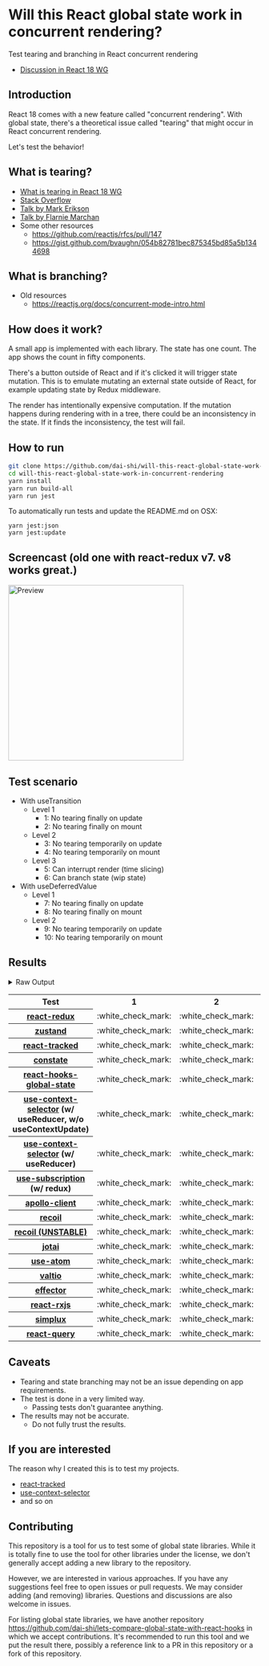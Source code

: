 # Will this React global state work in concurrent rendering?

Test tearing and branching in React concurrent rendering

- [Discussion in React 18 WG](https://github.com/reactwg/react-18/discussions/116)

## Introduction

React 18 comes with a new feature called "concurrent rendering".
With global state, there's a theoretical issue called "tearing"
that might occur in React concurrent rendering.

Let's test the behavior!

## What is tearing?

- [What is tearing in React 18 WG](https://github.com/reactwg/react-18/discussions/69)
- [Stack Overflow](https://stackoverflow.com/questions/54891675/what-is-tearing-in-the-context-of-the-react-redux)
- [Talk by Mark Erikson](https://www.youtube.com/watch?v=yOZ4Ml9LlWE&t=933s)
- [Talk by Flarnie Marchan](https://www.youtube.com/watch?v=V1Ly-8Z1wQA&t=1079s)
- Some other resources
  - https://github.com/reactjs/rfcs/pull/147
  - https://gist.github.com/bvaughn/054b82781bec875345bd85a5b1344698

## What is branching?

- Old resources
  - https://reactjs.org/docs/concurrent-mode-intro.html

## How does it work?

A small app is implemented with each library.
The state has one count.
The app shows the count in fifty components.

There's a button outside of React and
if it's clicked it will trigger state mutation.
This is to emulate mutating an external state outside of React,
for example updating state by Redux middleware.

The render has intentionally expensive computation.
If the mutation happens during rendering with in a tree,
there could be an inconsistency in the state.
If it finds the inconsistency, the test will fail.

## How to run

```bash
git clone https://github.com/dai-shi/will-this-react-global-state-work-in-concurrent-rendering.git
cd will-this-react-global-state-work-in-concurrent-rendering
yarn install
yarn run build-all
yarn run jest
```

To automatically run tests and update the README.md on OSX:
```
yarn jest:json
yarn jest:update
```

## Screencast (old one with react-redux v7. v8 works great.)

<img src="https://user-images.githubusercontent.com/490574/61502196-ce109200-aa0d-11e9-9efc-6203545d367c.gif" alt="Preview" width="350" />

## Test scenario

- With useTransition
  - Level 1
    - 1: No tearing finally on update
    - 2: No tearing finally on mount
  - Level 2
    - 3: No tearing temporarily on update
    - 4: No tearing temporarily on mount
  - Level 3
    - 5: Can interrupt render (time slicing)
    - 6: Can branch state (wip state)
- With useDeferredValue
  - Level 1
    - 7: No tearing finally on update
    - 8: No tearing finally on mount
  - Level 2
    - 9: No tearing temporarily on update
    - 10: No tearing temporarily on mount

## Results

<details>
<summary>Raw Output</summary>

```
   With useTransition
     Level 1
       ✓ No tearing finally on update (8111 ms)
       ✓ No tearing finally on mount (4750 ms)
     Level 2
       ✓ No tearing temporarily on update (13089 ms)
       ✓ No tearing temporarily on mount (4658 ms)
     Level 3
       ✕ Can interrupt render (time slicing) (8052 ms)
       ✕ Can branch state (wip state) (6770 ms)
   With useDeferredValue
     Level 1
       ✓ No tearing finally on update (9729 ms)
       ✓ No tearing finally on mount (4734 ms)
     Level 2
       ✓ No tearing temporarily on update (14749 ms)
       ✓ No tearing temporarily on mount (4728 ms)
 zustand
   With useTransition
     Level 1
       ✓ No tearing finally on update (8125 ms)
       ✓ No tearing finally on mount (4687 ms)
     Level 2
       ✓ No tearing temporarily on update (13062 ms)
       ✓ No tearing temporarily on mount (4666 ms)
     Level 3
       ✕ Can interrupt render (time slicing) (8024 ms)
       ✕ Can branch state (wip state) (6772 ms)
   With useDeferredValue
     Level 1
       ✓ No tearing finally on update (9725 ms)
       ✓ No tearing finally on mount (4692 ms)
     Level 2
       ✓ No tearing temporarily on update (14756 ms)
       ✓ No tearing temporarily on mount (4670 ms)
 react-tracked
   With useTransition
     Level 1
       ✓ No tearing finally on update (5632 ms)
       ✓ No tearing finally on mount (9615 ms)
     Level 2
       ✓ No tearing temporarily on update (8722 ms)
       ✓ No tearing temporarily on mount (9589 ms)
     Level 3
       ✓ Can interrupt render (time slicing) (3669 ms)
       ✓ Can branch state (wip state) (8249 ms)
   With useDeferredValue
     Level 1
       ✓ No tearing finally on update (15459 ms)
       ✓ No tearing finally on mount (6622 ms)
     Level 2
       ✓ No tearing temporarily on update (19592 ms)
       ✓ No tearing temporarily on mount (6537 ms)
 constate
   With useTransition
     Level 1
       ✓ No tearing finally on update (4647 ms)
       ✓ No tearing finally on mount (7621 ms)
     Level 2
       ✓ No tearing temporarily on update (8764 ms)
       ✓ No tearing temporarily on mount (7591 ms)
     Level 3
       ✓ Can interrupt render (time slicing) (3714 ms)
       ✓ Can branch state (wip state) (5250 ms)
   With useDeferredValue
     Level 1
       ✓ No tearing finally on update (9732 ms)
       ✓ No tearing finally on mount (5751 ms)
     Level 2
       ✓ No tearing temporarily on update (14753 ms)
       ✓ No tearing temporarily on mount (5707 ms)
 react-hooks-global-state
   With useTransition
     Level 1
       ✓ No tearing finally on update (8100 ms)
       ✓ No tearing finally on mount (4751 ms)
     Level 2
       ✓ No tearing temporarily on update (13116 ms)
       ✓ No tearing temporarily on mount (4700 ms)
     Level 3
       ✕ Can interrupt render (time slicing) (8062 ms)
       ✕ Can branch state (wip state) (6786 ms)
   With useDeferredValue
     Level 1
       ✓ No tearing finally on update (9723 ms)
       ✓ No tearing finally on mount (4731 ms)
     Level 2
       ✓ No tearing temporarily on update (14743 ms)
       ✓ No tearing temporarily on mount (4708 ms)
 use-context-selector-base
   With useTransition
     Level 1
       ✓ No tearing finally on update (8020 ms)
       ✓ No tearing finally on mount (7604 ms)
     Level 2
       ✓ No tearing temporarily on update (13002 ms)
       ✓ No tearing temporarily on mount (8606 ms)
     Level 3
       ✕ Can interrupt render (time slicing) (7974 ms)
       ✕ Can branch state (wip state) (7783 ms)
   With useDeferredValue
     Level 1
       ✓ No tearing finally on update (9726 ms)
       ✓ No tearing finally on mount (5784 ms)
     Level 2
       ✓ No tearing temporarily on update (14788 ms)
       ✓ No tearing temporarily on mount (5710 ms)
 use-context-selector
   With useTransition
     Level 1
       ✓ No tearing finally on update (5554 ms)
       ✓ No tearing finally on mount (11611 ms)
     Level 2
       ✓ No tearing temporarily on update (8704 ms)
       ✓ No tearing temporarily on mount (11607 ms)
     Level 3
       ✓ Can interrupt render (time slicing) (3672 ms)
       ✓ Can branch state (wip state) (8246 ms)
   With useDeferredValue
     Level 1
       ✓ No tearing finally on update (15470 ms)
       ✓ No tearing finally on mount (8634 ms)
     Level 2
       ✓ No tearing temporarily on update (19581 ms)
       ✓ No tearing temporarily on mount (6546 ms)
 use-subscription
   With useTransition
     Level 1
       ✓ No tearing finally on update (8099 ms)
       ✓ No tearing finally on mount (4675 ms)
     Level 2
       ✓ No tearing temporarily on update (13124 ms)
       ✓ No tearing temporarily on mount (4722 ms)
     Level 3
       ✕ Can interrupt render (time slicing) (8035 ms)
       ✕ Can branch state (wip state) (6806 ms)
   With useDeferredValue
     Level 1
       ✓ No tearing finally on update (9767 ms)
       ✓ No tearing finally on mount (4717 ms)
     Level 2
       ✓ No tearing temporarily on update (14739 ms)
       ✓ No tearing temporarily on mount (4732 ms)
 apollo-client
   With useTransition
     Level 1
       ✓ No tearing finally on update (8281 ms)
       ✓ No tearing finally on mount (5745 ms)
     Level 2
       ✓ No tearing temporarily on update (13237 ms)
       ✓ No tearing temporarily on mount (5695 ms)
     Level 3
       ✕ Can interrupt render (time slicing) (8222 ms)
       ✕ Can branch state (wip state) (7864 ms)
   With useDeferredValue
     Level 1
       ✓ No tearing finally on update (6578 ms)
       ✓ No tearing finally on mount (5705 ms)
     Level 2
       ✓ No tearing temporarily on update (9707 ms)
       ✓ No tearing temporarily on mount (5712 ms)
 recoil
   With useTransition
     Level 1
       ✓ No tearing finally on update (8152 ms)
       ✓ No tearing finally on mount (4745 ms)
     Level 2
       ✓ No tearing temporarily on update (13157 ms)
       ✓ No tearing temporarily on mount (4749 ms)
     Level 3
       ✕ Can interrupt render (time slicing) (8120 ms)
       ✕ Can branch state (wip state) (6843 ms)
   With useDeferredValue
     Level 1
       ✓ No tearing finally on update (9760 ms)
       ✓ No tearing finally on mount (4721 ms)
     Level 2
       ✓ No tearing temporarily on update (14767 ms)
       ✓ No tearing temporarily on mount (4737 ms)
 recoil_UNSTABLE
   With useTransition
     Level 1
       ✓ No tearing finally on update (5645 ms)
       ✓ No tearing finally on mount (6650 ms)
     Level 2
       ✓ No tearing temporarily on update (8754 ms)
       ✕ No tearing temporarily on mount (5640 ms)
     Level 3
       ✓ Can interrupt render (time slicing) (3717 ms)
       ✕ Can branch state (wip state) (10319 ms)
   With useDeferredValue
     Level 1
       ✓ No tearing finally on update (11378 ms)
       ✓ No tearing finally on mount (5713 ms)
     Level 2
       ✓ No tearing temporarily on update (15525 ms)
       ✕ No tearing temporarily on mount (5665 ms)
 jotai
   With useTransition
     Level 1
       ✓ No tearing finally on update (5618 ms)
       ✓ No tearing finally on mount (8607 ms)
     Level 2
       ✓ No tearing temporarily on update (9730 ms)
       ✕ No tearing temporarily on mount (8578 ms)
     Level 3
       ✓ Can interrupt render (time slicing) (4676 ms)
       ✕ Can branch state (wip state) (10271 ms)
   With useDeferredValue
     Level 1
       ✓ No tearing finally on update (10739 ms)
       ✓ No tearing finally on mount (6706 ms)
     Level 2
       ✓ No tearing temporarily on update (15734 ms)
       ✕ No tearing temporarily on mount (5714 ms)
 use-atom
   With useTransition
     Level 1
       ✓ No tearing finally on update (6626 ms)
       ✓ No tearing finally on mount (11617 ms)
     Level 2
       ✓ No tearing temporarily on update (9775 ms)
       ✓ No tearing temporarily on mount (11589 ms)
     Level 3
       ✓ Can interrupt render (time slicing) (4690 ms)
       ✓ Can branch state (wip state) (9250 ms)
   With useDeferredValue
     Level 1
       ✓ No tearing finally on update (16475 ms)
       ✓ No tearing finally on mount (6627 ms)
     Level 2
       ✓ No tearing temporarily on update (20627 ms)
       ✓ No tearing temporarily on mount (6540 ms)
 valtio
   With useTransition
     Level 1
       ✓ No tearing finally on update (8110 ms)
       ✓ No tearing finally on mount (4768 ms)
     Level 2
       ✓ No tearing temporarily on update (13113 ms)
       ✓ No tearing temporarily on mount (4706 ms)
     Level 3
       ✕ Can interrupt render (time slicing) (8121 ms)
       ✕ Can branch state (wip state) (6826 ms)
   With useDeferredValue
     Level 1
       ✓ No tearing finally on update (9745 ms)
       ✓ No tearing finally on mount (4755 ms)
     Level 2
       ✓ No tearing temporarily on update (14761 ms)
       ✓ No tearing temporarily on mount (4708 ms)
 effector
   With useTransition
     Level 1
       ✓ No tearing finally on update (10346 ms)
       ✓ No tearing finally on mount (4740 ms)
     Level 2
       ✓ No tearing temporarily on update (13097 ms)
       ✓ No tearing temporarily on mount (4744 ms)
     Level 3
       ✕ Can interrupt render (time slicing) (8078 ms)
       ✕ Can branch state (wip state) (6775 ms)
   With useDeferredValue
     Level 1
       ✓ No tearing finally on update (9720 ms)
       ✓ No tearing finally on mount (4734 ms)
     Level 2
       ✓ No tearing temporarily on update (14758 ms)
       ✓ No tearing temporarily on mount (4709 ms)
 react-rxjs
   With useTransition
     Level 1
       ✓ No tearing finally on update (8130 ms)
       ✓ No tearing finally on mount (4737 ms)
     Level 2
       ✓ No tearing temporarily on update (13148 ms)
       ✓ No tearing temporarily on mount (4702 ms)
     Level 3
       ✕ Can interrupt render (time slicing) (8085 ms)
       ✕ Can branch state (wip state) (6770 ms)
   With useDeferredValue
     Level 1
       ✓ No tearing finally on update (9747 ms)
       ✓ No tearing finally on mount (4728 ms)
     Level 2
       ✓ No tearing temporarily on update (14747 ms)
       ✓ No tearing temporarily on mount (4677 ms)
 simplux
   With useTransition
     Level 1
       ✓ No tearing finally on update (4634 ms)
       ✓ No tearing finally on mount (8634 ms)
     Level 2
       ✓ No tearing temporarily on update (8760 ms)
       ✓ No tearing temporarily on mount (6573 ms)
     Level 3
       ✓ Can interrupt render (time slicing) (3705 ms)
       ✕ Can branch state (wip state) (9243 ms)
   With useDeferredValue
     Level 1
       ✓ No tearing finally on update (9706 ms)
       ✓ No tearing finally on mount (6720 ms)
     Level 2
       ✓ No tearing temporarily on update (14750 ms)
       ✓ No tearing temporarily on mount (6629 ms)
 react-query
   With useTransition
     Level 1
       ✓ No tearing finally on update (8195 ms)
       ✓ No tearing finally on mount (4714 ms)
     Level 2
       ✕ No tearing temporarily on update (13166 ms)
       ✓ No tearing temporarily on mount (4711 ms)
     Level 3
       ✕ Can interrupt render (time slicing) (8127 ms)
       ✕ Can branch state (wip state) (6812 ms)
   With useDeferredValue
     Level 1
       ✓ No tearing finally on update (9629 ms)
       ✓ No tearing finally on mount (4679 ms)
     Level 2
       ✓ No tearing temporarily on update (13776 ms)
       ✓ No tearing temporarily on mount (4714 ms)

```
</details>

<table>
<tr><th>Test</th><th>1</th><th>2</th><th>3</th><th>4</th><th>5</th><th>6</th><th>7</th><th>8</th><th>9</th><th>10</th></tr>
	<tr>
		<th><a href="https://react-redux.js.org">react-redux</a></th>
		<td>:white_check_mark:</td>
		<td>:white_check_mark:</td>
		<td>:white_check_mark:</td>
		<td>:white_check_mark:</td>
		<td>:x:</td>
		<td>:x:</td>
		<td>:white_check_mark:</td>
		<td>:white_check_mark:</td>
		<td>:white_check_mark:</td>
		<td>:white_check_mark:</td>
	</tr>
	<tr>
		<th><a href="https://github.com/pmndrs/zustand">zustand</a></th>
		<td>:white_check_mark:</td>
		<td>:white_check_mark:</td>
		<td>:white_check_mark:</td>
		<td>:white_check_mark:</td>
		<td>:x:</td>
		<td>:x:</td>
		<td>:white_check_mark:</td>
		<td>:white_check_mark:</td>
		<td>:white_check_mark:</td>
		<td>:white_check_mark:</td>
	</tr>
	<tr>
		<th><a href="https://react-tracked.js.org">react-tracked</a></th>
		<td>:white_check_mark:</td>
		<td>:white_check_mark:</td>
		<td>:white_check_mark:</td>
		<td>:white_check_mark:</td>
		<td>:white_check_mark:</td>
		<td>:white_check_mark:</td>
		<td>:white_check_mark:</td>
		<td>:white_check_mark:</td>
		<td>:white_check_mark:</td>
		<td>:white_check_mark:</td>
	</tr>
	<tr>
		<th><a href="https://github.com/diegohaz/constate">constate</a></th>
		<td>:white_check_mark:</td>
		<td>:white_check_mark:</td>
		<td>:white_check_mark:</td>
		<td>:white_check_mark:</td>
		<td>:white_check_mark:</td>
		<td>:white_check_mark:</td>
		<td>:white_check_mark:</td>
		<td>:white_check_mark:</td>
		<td>:white_check_mark:</td>
		<td>:white_check_mark:</td>
	</tr>
	<tr>
		<th><a href="https://github.com/dai-shi/react-hooks-global-state">react-hooks-global-state</a></th>
		<td>:white_check_mark:</td>
		<td>:white_check_mark:</td>
		<td>:white_check_mark:</td>
		<td>:white_check_mark:</td>
		<td>:x:</td>
		<td>:x:</td>
		<td>:white_check_mark:</td>
		<td>:white_check_mark:</td>
		<td>:white_check_mark:</td>
		<td>:white_check_mark:</td>
	</tr>
	<tr>
		<th><a href="https://github.com/dai-shi/use-context-selector">use-context-selector</a> (w/ useReducer, w/o useContextUpdate)</th>
		<td>:white_check_mark:</td>
		<td>:white_check_mark:</td>
		<td>:white_check_mark:</td>
		<td>:white_check_mark:</td>
		<td>:x:</td>
		<td>:x:</td>
		<td>:white_check_mark:</td>
		<td>:white_check_mark:</td>
		<td>:white_check_mark:</td>
		<td>:white_check_mark:</td>
	</tr>
	<tr>
		<th><a href="https://github.com/dai-shi/use-context-selector">use-context-selector</a> (w/ useReducer)</th>
		<td>:white_check_mark:</td>
		<td>:white_check_mark:</td>
		<td>:white_check_mark:</td>
		<td>:white_check_mark:</td>
		<td>:white_check_mark:</td>
		<td>:white_check_mark:</td>
		<td>:white_check_mark:</td>
		<td>:white_check_mark:</td>
		<td>:white_check_mark:</td>
		<td>:white_check_mark:</td>
	</tr>
	<tr>
		<th><a href="https://github.com/facebook/react/tree/master/packages/use-subscription">use-subscription</a> (w/ redux)</th>
		<td>:white_check_mark:</td>
		<td>:white_check_mark:</td>
		<td>:white_check_mark:</td>
		<td>:white_check_mark:</td>
		<td>:x:</td>
		<td>:x:</td>
		<td>:white_check_mark:</td>
		<td>:white_check_mark:</td>
		<td>:white_check_mark:</td>
		<td>:white_check_mark:</td>
	</tr>
	<tr>
		<th><a href="https://github.com/apollographql/apollo-client">apollo-client</a></th>
		<td>:white_check_mark:</td>
		<td>:white_check_mark:</td>
		<td>:white_check_mark:</td>
		<td>:white_check_mark:</td>
		<td>:x:</td>
		<td>:x:</td>
		<td>:white_check_mark:</td>
		<td>:white_check_mark:</td>
		<td>:white_check_mark:</td>
		<td>:white_check_mark:</td>
	</tr>
	<tr>
		<th><a href="https://recoiljs.org">recoil</a></th>
		<td>:white_check_mark:</td>
		<td>:white_check_mark:</td>
		<td>:white_check_mark:</td>
		<td>:white_check_mark:</td>
		<td>:x:</td>
		<td>:x:</td>
		<td>:white_check_mark:</td>
		<td>:white_check_mark:</td>
		<td>:white_check_mark:</td>
		<td>:white_check_mark:</td>
	</tr>
	<tr>
		<th><a href="https://recoiljs.org">recoil (UNSTABLE)</a></th>
		<td>:white_check_mark:</td>
		<td>:white_check_mark:</td>
		<td>:white_check_mark:</td>
		<td>:x:</td>
		<td>:white_check_mark:</td>
		<td>:x:</td>
		<td>:white_check_mark:</td>
		<td>:white_check_mark:</td>
		<td>:white_check_mark:</td>
		<td>:x:</td>
	</tr>
	<tr>
		<th><a href="https://github.com/pmndrs/jotai">jotai</a></th>
		<td>:white_check_mark:</td>
		<td>:white_check_mark:</td>
		<td>:white_check_mark:</td>
		<td>:x:</td>
		<td>:white_check_mark:</td>
		<td>:x:</td>
		<td>:white_check_mark:</td>
		<td>:white_check_mark:</td>
		<td>:white_check_mark:</td>
		<td>:x:</td>
	</tr>
	<tr>
		<th><a href="https://github.com/dai-shi/use-atom">use-atom</a></th>
		<td>:white_check_mark:</td>
		<td>:white_check_mark:</td>
		<td>:white_check_mark:</td>
		<td>:white_check_mark:</td>
		<td>:white_check_mark:</td>
		<td>:white_check_mark:</td>
		<td>:white_check_mark:</td>
		<td>:white_check_mark:</td>
		<td>:white_check_mark:</td>
		<td>:white_check_mark:</td>
	</tr>
	<tr>
		<th><a href="https://github.com/pmndrs/valtio">valtio</a></th>
		<td>:white_check_mark:</td>
		<td>:white_check_mark:</td>
		<td>:white_check_mark:</td>
		<td>:white_check_mark:</td>
		<td>:x:</td>
		<td>:x:</td>
		<td>:white_check_mark:</td>
		<td>:white_check_mark:</td>
		<td>:white_check_mark:</td>
		<td>:white_check_mark:</td>
	</tr>
	<tr>
		<th><a href="https://github.com/zerobias/effector">effector</a></th>
		<td>:white_check_mark:</td>
		<td>:white_check_mark:</td>
		<td>:white_check_mark:</td>
		<td>:white_check_mark:</td>
		<td>:x:</td>
		<td>:x:</td>
		<td>:white_check_mark:</td>
		<td>:white_check_mark:</td>
		<td>:white_check_mark:</td>
		<td>:white_check_mark:</td>
	</tr>
	<tr>
		<th><a href="https://react-rxjs.org">react-rxjs</a></th>
		<td>:white_check_mark:</td>
		<td>:white_check_mark:</td>
		<td>:white_check_mark:</td>
		<td>:white_check_mark:</td>
		<td>:x:</td>
		<td>:x:</td>
		<td>:white_check_mark:</td>
		<td>:white_check_mark:</td>
		<td>:white_check_mark:</td>
		<td>:white_check_mark:</td>
	</tr>
	<tr>
		<th><a href="https://github.com/MrWolfZ/simplux">simplux</a></th>
		<td>:white_check_mark:</td>
		<td>:white_check_mark:</td>
		<td>:white_check_mark:</td>
		<td>:white_check_mark:</td>
		<td>:white_check_mark:</td>
		<td>:x:</td>
		<td>:white_check_mark:</td>
		<td>:white_check_mark:</td>
		<td>:white_check_mark:</td>
		<td>:white_check_mark:</td>
	</tr>
	<tr>
		<th><a href="https://react-query.tanstack.com/">react-query</a></th>
		<td>:white_check_mark:</td>
		<td>:white_check_mark:</td>
		<td>:x:</td>
		<td>:white_check_mark:</td>
		<td>:x:</td>
		<td>:x:</td>
		<td>:white_check_mark:</td>
		<td>:white_check_mark:</td>
		<td>:white_check_mark:</td>
		<td>:white_check_mark:</td>
	</tr>

</table>

## Caveats

- Tearing and state branching may not be an issue depending on app requirements.
- The test is done in a very limited way.
  - Passing tests don't guarantee anything.
- The results may not be accurate.
  - Do not fully trust the results.

## If you are interested

The reason why I created this is to test my projects.

- [react-tracked](https://github.com/dai-shi/react-tracked)
- [use-context-selector](https://github.com/dai-shi/use-context-selector)
- and so on

## Contributing

This repository is a tool for us to test some of global state libraries.
While it is totally fine to use the tool for other libraries under the license,
we don't generally accept adding a new library to the repository.

However, we are interested in various approaches.
If you have any suggestions feel free to open issues or pull requests.
We may consider adding (and removing) libraries.
Questions and discussions are also welcome in issues.

For listing global state libraries, we have another repository
https://github.com/dai-shi/lets-compare-global-state-with-react-hooks
in which we accept contributions. It's recommended to run this tool
and we put the result there, possibly a reference link to a PR
in this repository or a fork of this repository.
